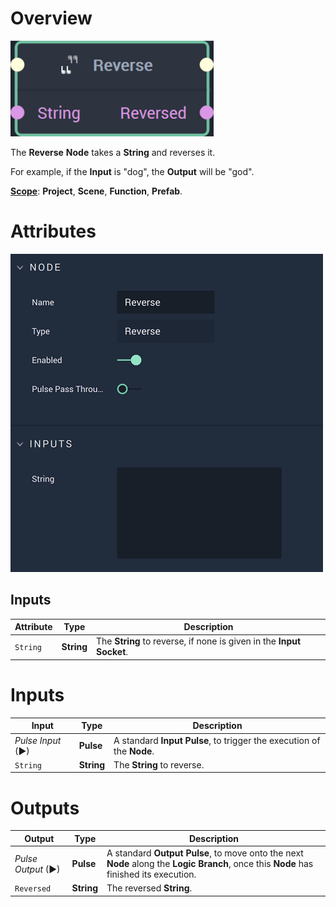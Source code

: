 # Overview

![The Reverse Node.](../../.gitbook/assets/reversenode20241.png)

The **Reverse** **Node** takes a **String** and reverses it.

For example, if the **Input** is "dog", the **Output** will be "god".

[**Scope**](../overview.md#scopes): **Project**, **Scene**, **Function**, **Prefab**.

# Attributes

![The Reverse Node Attributes.](../../.gitbook/assets/reverseattributes.png)

## Inputs

|Attribute|Type|Description|
|---|---|---|
| `String` | **String** | The **String** to reverse, if none is given in the **Input Socket**. |


# Inputs

|Input|Type|Description|
|---|---|---|
|*Pulse Input* (►)|**Pulse**|A standard **Input Pulse**, to trigger the execution of the **Node**.|
| `String` | **String** | The **String** to reverse. |

# Outputs

|Output|Type|Description|
|---|---|---|
|*Pulse Output* (►)|**Pulse**|A standard **Output Pulse**, to move onto the next **Node** along the **Logic Branch**, once this **Node** has finished its execution.|
| `Reversed` | **String** | The reversed **String**. |



